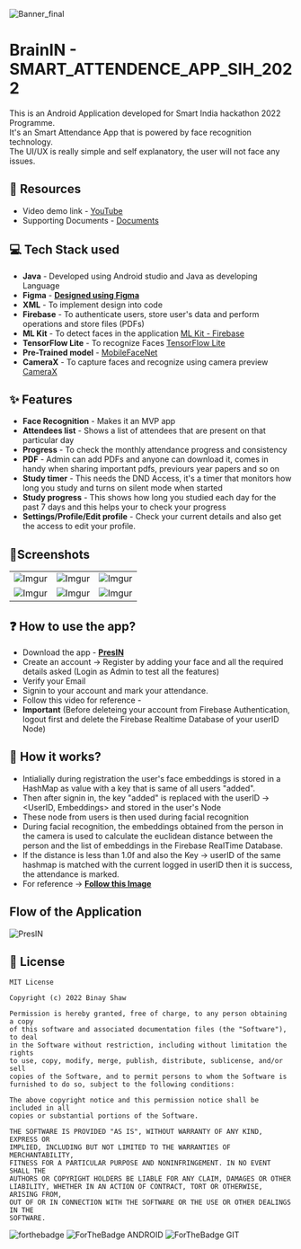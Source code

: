 ![Banner_final](https://user-images.githubusercontent.com/62587060/170310091-19c3c843-f859-42fb-898f-1b3ea5b7005d.png)

# BrainIN - SMART_ATTENDENCE_APP_SIH_2022
This is an Android Application developed for Smart India hackathon 2022 Programme.<br />
It's an Smart Attendance App that is powered by face recognition technology.<br />
The UI/UX is really simple and self explanatory, the user will not face any issues.<br />

## 📕 Resources
- Video demo link - [YouTube](https://www.youtube.com/watch?v=toJiBPxem5I&ab_channel=LitCoder)
- Supporting Documents - [Documents](https://drive.google.com/drive/folders/1jf2ofhPqel-6Fn9p6Fe_sjGvDqyWAWK0?usp=sharing)

## 💻 Tech Stack used 
- **Java** - Developed using Android studio and Java as developing Language
- **Figma** - [**Designed using Figma**](https://www.figma.com/file/jjNrOhXOxz2nnSpAYamNsA/PresIN-Engage?node-id=107%3A21)
- **XML** - To implement design into code
- **Firebase** - To authenticate users, store user's data and perform operations and store files (PDFs)
- **ML Kit** - To detect faces in the application [ML Kit - Firebase](https://developers.google.com/ml-kit)
- **TensorFlow Lite** - To recognize Faces [TensorFlow Lite](https://www.tensorflow.org/lite)
- **Pre-Trained model** - [MobileFaceNet](https://github.com/sirius-ai/MobileFaceNet_TF)
- **CameraX** - To capture faces and recognize using camera preview [CameraX](https://developer.android.com/training/camerax)

## ✨ Features
- **Face Recognition** - Makes it an MVP app
- **Attendees list** - Shows a list of attendees that are present on that particular day
- **Progress** - To check the monthly attendance progress and consistency
- **PDF** - Admin can add PDFs and anyone can download it, comes in handy when sharing important pdfs, previours year papers and so on
- **Study timer** - This needs the DND Access, it's a timer that monitors how long you study and turns on silent mode when started
- **Study progress** - This shows how long you studied each day for the past 7 days and this helps your to check your progress
- **Settings/Profile/Edit profile** - Check your current details and also get the access to edit your profile.

## 📱Screenshots
||||
|:----------------------------------------:|:-----------------------------------------:|:-----------------------------------------: |
| ![Imgur](Screenshots/1st.png) | ![Imgur](Screenshots/2nd.png) | ![Imgur](Screenshots/3rd.png) |
| ![Imgur](Screenshots/4th.png) | ![Imgur](Screenshots/5th.png) | ![Imgur](Screenshots/6th.png) |

## ❓ How to use the app?
- Download the app  - [**PresIN**](https://github.com/binayshaw7777/Face-Recognition_Engage-2022/blob/master/app/release/app-release.apk)
- Create an account -> Register by adding your face and all the required details asked (Login as Admin to test all the features)
- Verify your Email
- Signin to your account and mark your attendance.
- Follow this video for reference - <br />
- **Important** (Before deleteing your account from Firebase Authentication, logout first and delete the Firebase Realtime Database of your userID Node)

## 🤔 How it works?
- Intialially during registration the user's face embeddings is stored in a HashMap as value with a key that is same of all users "added".<br />
- Then after signin in, the key "added" is replaced with the userID -> <UserID, Embeddings> and stored in the user's Node<br />
- These node from users is then used during facial recognition<br />
- During facial recognition, the embeddings obtained from the person in the camera is used to calculate the euclidean distance between the person and the list of embeddings in the Firebase   RealTime Database.<br />
- If the distance is less than 1.0f and also the Key -> userID of the same hashmap is matched with the current logged in userID then it is success, the attendance is marked.<br />
- For reference -> [**Follow this Image**](https://drive.google.com/file/d/15HBeACzCfUdXjQGQX_mxmRKToHQLTl-X/view?usp=sharing)

## Flow of the Application
![PresIN](https://user-images.githubusercontent.com/62587060/170339689-8665f94f-f158-4717-80b1-8713251e6bc8.png)

## 📝 License

```
MIT License

Copyright (c) 2022 Binay Shaw

Permission is hereby granted, free of charge, to any person obtaining a copy
of this software and associated documentation files (the "Software"), to deal
in the Software without restriction, including without limitation the rights
to use, copy, modify, merge, publish, distribute, sublicense, and/or sell
copies of the Software, and to permit persons to whom the Software is
furnished to do so, subject to the following conditions:

The above copyright notice and this permission notice shall be included in all
copies or substantial portions of the Software.

THE SOFTWARE IS PROVIDED "AS IS", WITHOUT WARRANTY OF ANY KIND, EXPRESS OR
IMPLIED, INCLUDING BUT NOT LIMITED TO THE WARRANTIES OF MERCHANTABILITY,
FITNESS FOR A PARTICULAR PURPOSE AND NONINFRINGEMENT. IN NO EVENT SHALL THE
AUTHORS OR COPYRIGHT HOLDERS BE LIABLE FOR ANY CLAIM, DAMAGES OR OTHER
LIABILITY, WHETHER IN AN ACTION OF CONTRACT, TORT OR OTHERWISE, ARISING FROM,
OUT OF OR IN CONNECTION WITH THE SOFTWARE OR THE USE OR OTHER DEALINGS IN THE
SOFTWARE.
```

![forthebadge](https://forthebadge.com/images/badges/built-with-love.svg)
![ForTheBadge ANDROID](https://forthebadge.com/images/badges/built-for-android.svg)
![ForTheBadge GIT](https://forthebadge.com/images/badges/uses-git.svg)
